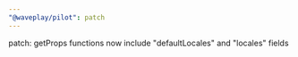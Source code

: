 ```yaml
---
"@waveplay/pilot": patch
---
```


patch: getProps functions now include "defaultLocales" and "locales" fields
